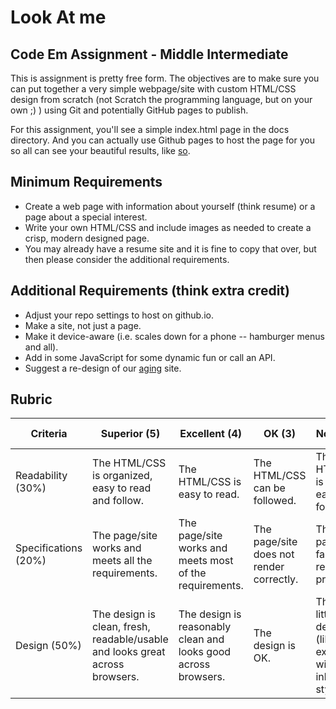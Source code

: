 # Look At me
## Code Em Assignment - Middle Intermediate

This is assignment is pretty free form. The objectives are to make sure you can put together a very simple webpage/site with custom HTML/CSS design from scratch (not Scratch the programming language, but on your own ;) ) using Git and potentially GitHub pages to publish.

For this assignment, you'll see a simple index.html page in the docs directory. And you can actually use Github pages to host the page for you so all can see your beautiful results, like [so](https://wray.github.io/look-at-me/).


## Minimum Requirements

* Create a web page with information about yourself (think resume) or a page about a special interest.
* Write your own HTML/CSS and include images as needed to create a crisp, modern designed page.
* You may already have a resume site and it is fine to copy that over, but then please consider the additional requirements.

## Additional Requirements (think extra credit)

* Adjust your repo settings to host on github.io.
* Make a site, not just a page.
* Make it device-aware (i.e. scales down for a phone -- hamburger menus and all).
* Add in some JavaScript for some dynamic fun or call an API.
* Suggest a re-design of our [aging](http://techemstudios.com) site.

## Rubric

| Criteria | Superior (5) | Excellent (4) | OK (3) | Not OK (2) | Unsatisfactory (1) | Grade/Comments |
| --- | --- | --- | --- | --- | --- | --- |
| Readability (30%) | The HTML/CSS is organized, easy to read and follow. | The HTML/CSS is easy to read. | The HTML/CSS can be followed. | The HTML/CSS is not easily followed. | The code is a mess. |  |
| Specifications (20%) | The page/site works and meets all the requirements. | The page/site works and meets most of the requirements. | The page/site does not render correctly. | The page/site fails to render properly. | Page/site does not render at all. |  |
| Design (50%) | The design is clean, fresh, readable/usable and looks great across browsers. | The design is reasonably clean and looks good across browsers. | The design is OK. | There is little design (like the example with one inline CSS style). | There is no design. | |
